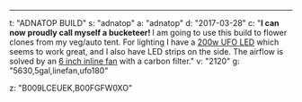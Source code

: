---
t: "ADNATOP BUILD"
s: "adnatop"
a: "adnatop"
d: "2017-03-28"
c: "<strong>I can now proudly call myself a bucketeer! </strong>I am going to use this build to flower clones from my veg/auto tent. For lighting I have a <a href='http://amzn.to/2o2hbVC'>200w UFO LED</a> which seems to work great, and I also have LED strips on the side. The airflow is solved by an <a href='http://amzn.to/2odruDx'>6 inch inline fan</a> with a carbon filter."
v: "2120"
g: "5630,5gal,linefan,ufo180"

z: "B009LCEUEK,B00FGFW0XO"
